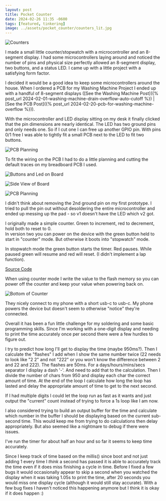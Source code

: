 ```yaml
---
layout: post
title: Pocket Counter
date: 2024-02-26 11:35 -0600
tags: [featured, tinkering]
image: ../assets/pocket_counter/counters_lit.jpg
---
```


![Counters](../assets/pocket_counter/counters_side_view.jpg)

I made a small little counter/stopwatch with a microcontroller and an 8-segment display. I had some microcontrollers laying around and noticed the number of pins and physical size perfectly allowed an 8-segment display, two buttons, and a status LED. I came up with a little project with a satisfying form factor.

<!--more-->

I decided it would be a good idea to keep some microcontrollers around the house. When I ordered a PCB for my Washing Machine Project I ended up with a handful of 8-segment displays ([See the Washing Machine Post]({% post_url 2024-02-01-washing-machine-drain-overflow-auto-cutoff %}) \| [See the PCB Post]({% post_url 2024-02-20-pcb-for-washing-machine-overflow %})).

With the microcontroller and LED display sitting on my desk it finally clicked that the pin dimensions are nearly identical. The LED has two ground pins and only needs one. So if I cut one I can free up another GPIO pin. With pins 0/1 free I was able to tightly fit a small PCB next to the LED to fit two buttons.

![PCB Planning](../assets/pocket_counter/pcb_plan.jpg)

To fit the wiring on the PCB I had to do a little planning and cutting the default traces on my breadboard PCB I used.

![Buttons and Led on Board](../assets/pocket_counter/buttons_and_led.jpg)

![Side View of Board](../assets/pocket_counter/buttons_and_led_side.jpg)

![PCB Planning](../assets/pocket_counter/two_counters.jpg)

I didn't think about removing the 2nd ground pin on my first prototype. I tried to pull the pin out without desoldering the entire microcontroller and ended up messing up the pad - so v1 doesn't have the LED which v2 got.

I originally made a simple counter. Green to increment, red to decrement, hold both to reset to 0.  
In version two you can power on the device with the green button held to start in "counter" mode. But otherwise it boots into "stopwatch" mode.

In stopwatch mode the green button starts the timer. Red pauses. While paused green will resume and red will reset. (I didn't implement a lap function).

[Source Code](https://github.com/charliewynn/pocket_counter)

When using counter mode I write the value to the flash memory so you can power off the counter and keep your value when powering back on.

![Bottom of Counter](../assets/pocket_counter/counter_bottom.jpg)

They nicely connect to my phone with a short usb-c to usb-c. My phone powers the device but doesn't seem to otherwise "notice" they're connected.

Overall it has been a fun little challenge for my soldering and some basic programming skills. Since I'm working with a one-digit display and needing to print the time accurately once per second there were a few hurdles to figure out.

I try to predict how long I'll get to display the time (maybe 950ms?). Then I calculate the "flashes" I add when I show the same number twice (22 needs to look like "2 2" and not "222" or you won't know the difference between 2 and 22 and 222). The flashes are 50ms.
For a days/hours/mins/secs separator I display a dash '-'. And need to add that to the calculation. Then I divide the number of chars from 950 and display each char the correct amount of time. At the end of the loop I calculate how long the loop has lasted and delay the appropriate amount of time to get to the next second.

If I had multiple digits I could let the loop run as fast as it wants and just output the "current" count instead of trying to force a 1s loop like I am now.

I also considered trying to build an output buffer for the time and calculate which number in the buffer I should be displaying based on the current sub-second time. This would keep me from trying to do calculations then delay appropriately. But also seemed like a nightmare to debug if there were issues.

I've run the timer for about half an hour and so far it seems to keep time accurately.

Since I keep track of time based on the millis() since boot and not just adding 1 every time I _think_ a second has passed it is able to accurately track the time even if it does miss finishing a cycle in time. Before I fixed a few bugs it would occasionally appear to skip a second when you watched the display when it was taking 1.05s to print the time, after 20 seconds you would miss one display cycle (although it would still stay accurate). With a few bug fixes I haven't noticed this happening anymore but I think it is okay if it does happen :\)
